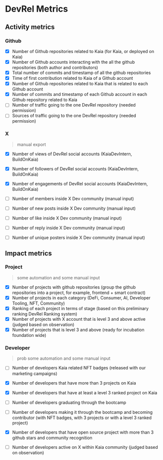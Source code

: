 # DevRel Metrics

## Activity metrics

### Github
- [x] Number of Github repositories related to Kaia (for Kaia, or deployed on Kaia)
- [x] Number of Github accounts interacting with the all the github repositories (both author and contributors)
- [x] Total number of commits and timestamp of all the github repositories
- [x] Time of first contribution related to Kaia of a Github account
- [x] Number of Github repositories related to Kaia that is related to each Github account
- [x] Number of commits and timestamp of each Github account in each Github repository related to Kaia
- [ ] Number of traffic going to the one DevRel repository (needed permission)
- [ ] Sources of traffic going to the one DevRel repository (needed permission)

### X
> manual export
- [x] Number of views of DevRel social accounts (KaiaDevIntern, BuildOnKaia)
- [x] Number of followers of DevRel social accounts (KaiaDevIntern, BuildOnKaia)
- [x] Number of engagements of DevRel social accounts (KaiaDevIntern, BuildOnKaia)
- [ ] Number of members inside X Dev community (manual input)
- [ ] Number of new posts inside X Dev community (manual input)
- [ ] Number of like inside X Dev community (manual input)
- [ ] Number of reply inside X Dev community (manual input)
- [ ] Number of unique posters inside X Dev community (manual input)


## Impact metrics

### Project
> some automation and some manual input
- [x] Number of projects with github repositories (group the github repositories into a project, for example, frontend + smart contract)
- [x] Number of projects in each category (DeFi, Consumer, AI, Developer Tooling, NFT, Community)
- [x] Ranking of each project in terms of stage (based on this preliminary ranking DevRel Ranking system)
- [x] Number of projects with X account that is level 3 and above active (judged based on observation)
- [x] Number of projects that is level 3 and above (ready for incubation foundation wide)

### Developer
> prob some automation and some manual input
- [ ] Number of developers Kaia related NFT badges (released with our marketing campaigns)
- [x] Number of developers that have more than 3 projects on Kaia
- [x] Number of developers that have at least a level 3 ranked project on Kaia
- [ ] Number of developers graduating through the bootcamp
- [ ] Number of developers making it through the bootcamp and becoming contributor (with NFT badges, with 3 projects or with a level 3 ranked project)
- [x] Number of developers that have open source project with more than 3 github stars and community recognition
- [ ] Number of developers active on X within Kaia community (judged based on observation)


